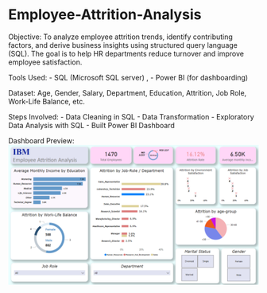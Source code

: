 # Employee-Attrition-Analysis

Objective: To analyze employee attrition trends, identify contributing factors, and derive business insights using structured query language (SQL). The goal is to help HR departments reduce turnover and improve employee satisfaction.

Tools Used: - SQL (Microsoft SQL server) , 
            - Power BI (for dashboarding)

Dataset: Age, Gender, Salary, Department, Education, Attrition, Job Role, Work-Life Balance, etc.

Steps Involved: - Data Cleaning in SQL
                - Data Transformation
                - Exploratory Data Analysis with SQL
                - Built Power BI Dashboard

Dashboard Preview: ![Dashboard Preview](images/dashboard.png)
